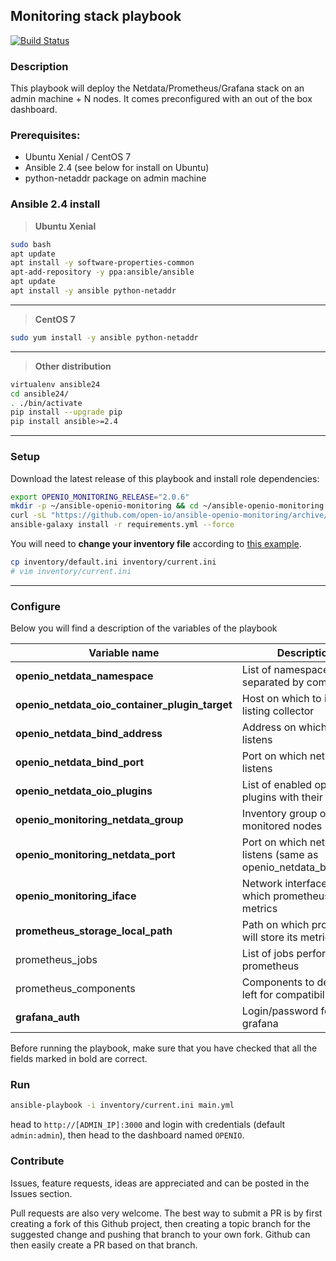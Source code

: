 Monitoring stack playbook
---

[![Build Status](https://travis-ci.org/vdombrovski/ansible-openio-monitoring.svg?branch=master)](https://travis-ci.org/vdombrovski/ansible-openio-monitoring)

### Description

This playbook will deploy the Netdata/Prometheus/Grafana stack on an admin machine + N nodes. It comes preconfigured with an out of the box dashboard.


### Prerequisites:

- Ubuntu Xenial / CentOS 7
- Ansible 2.4 (see below for install on Ubuntu)
- python-netaddr package on admin machine

### Ansible 2.4 install

> **Ubuntu Xenial**
```sh
sudo bash
apt update
apt install -y software-properties-common
apt-add-repository -y ppa:ansible/ansible
apt update
apt install -y ansible python-netaddr
```

---

> **CentOS 7**
```sh
sudo yum install -y ansible python-netaddr
```

---

> **Other distribution**
```sh
virtualenv ansible24
cd ansible24/
. ./bin/activate
pip install --upgrade pip
pip install ansible>=2.4
```

---

### Setup

Download the latest release of this playbook and install role dependencies:

```sh
export OPENIO_MONITORING_RELEASE="2.0.6"
mkdir -p ~/ansible-openio-monitoring && cd ~/ansible-openio-monitoring
curl -sL "https://github.com/open-io/ansible-openio-monitoring/archive/$OPENIO_MONITORING_RELEASE.tar.gz" | tar xz --strip-components=1
ansible-galaxy install -r requirements.yml --force
```

You will need to **change your inventory file** according to [this example](inventory/default.ini).

```sh
cp inventory/default.ini inventory/current.ini
# vim inventory/current.ini
```

---

### Configure

Below you will find a description of the variables of the playbook

| Variable name                                  | Description                                                      | Type   |
| ---------------------------------------------- | ---------------------------------------------------------------- | ------ |
| **openio_netdata_namespace**                   | List of namespaces separated by comma                            | string |
| **openio_netdata_oio_container_plugin_target** | Host on which to install listing collector                       | string |
| **openio_netdata_bind_address**                | Address on which netdata listens                                 | string |
| **openio_netdata_bind_port**                   | Port on which netdata listens                                    | string |
| **openio_netdata_oio_plugins**                 | List of enabled openio plugins with their config                 | list   |
| **openio_monitoring_netdata_group**            | Inventory group of monitored nodes                               | string |
| **openio_monitoring_netdata_port**             | Port on which netdata listens (same as openio_netdata_bind_port) | int    |
| **openio_monitoring_iface**                    | Network interface on which prometheus will pull metrics          | string |
| **prometheus_storage_local_path**              | Path on which prometheus will store its metrics                  | string |
| prometheus_jobs                                | List of jobs performed by prometheus                             | list   |
| prometheus_components                          | Components to deploy; left for compatibility                     | string |
| **grafana_auth**                               | Login/password for grafana                                       | dict   |

Before running the playbook, make sure that you have checked that all the fields marked in bold are correct.

### Run

```sh
ansible-playbook -i inventory/current.ini main.yml
```

head to `http://[ADMIN_IP]:3000` and login with credentials (default `admin:admin`), then head to the dashboard named `OPENIO`.

### Contribute

Issues, feature requests, ideas are appreciated and can be posted in the Issues section.

Pull requests are also very welcome. The best way to submit a PR is by first creating a fork of this Github project, then creating a topic branch for the suggested change and pushing that branch to your own fork. Github can then easily create a PR based on that branch.
